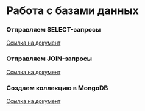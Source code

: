 # Работа с базами данных

### Отправляем SELECT-запросы
[Ссылка на документ](https://docs.google.com/spreadsheets/d/19MsxfO0Uu173QgkljF9T4QvZHuQHGEF--tAgRbGdGms/edit?usp=sharing)

### Отправляем JOIN-запросы
[Ссылка на документ](https://docs.google.com/spreadsheets/d/1hb6NKTUvkcNHEUq4SdKRYcVn-XnquYzfm7CyfwmLKzo/edit?gid=0#gid=0)

### Создаем коллекцию в MongoDB
[Ссылка на документ](https://docs.google.com/spreadsheets/d/1-YRDzIk9b2LxsgjwRpL8jl3GehZKb6qM6S-BqMjBzf0/edit?gid=0#gid=0)
